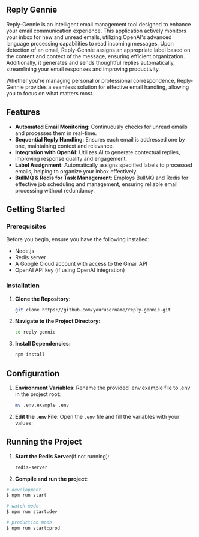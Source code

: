 ## Reply Gennie

Reply-Gennie is an intelligent email management tool designed to enhance your email communication experience. This application actively monitors your inbox for new and unread emails, utilizing OpenAI's advanced language processing capabilities to read incoming messages. Upon detection of an email, Reply-Gennie assigns an appropriate label based on the content and context of the message, ensuring efficient organization. Additionally, it generates and sends thoughtful replies automatically, streamlining your email responses and improving productivity.

Whether you're managing personal or professional correspondence, Reply-Gennie provides a seamless solution for effective email handling, allowing you to focus on what matters most.

## Features

- **Automated Email Monitoring**: Continuously checks for unread emails and processes them in real-time.
- **Sequential Reply Handling**: Ensures each email is addressed one by one, maintaining context and relevance.
- **Integration with OpenAI**: Utilizes AI to generate contextual replies, improving response quality and engagement.
- **Label Assignment**: Automatically assigns specified labels to processed emails, helping to organize your inbox effectively.
- **BullMQ & Redis for Task Management**: Employs BullMQ and Redis for effective job scheduling and management, ensuring reliable email processing without redundancy.

## Getting Started

### Prerequisites

Before you begin, ensure you have the following installed:

- Node.js
- Redis server
- A Google Cloud account with access to the Gmail API
- OpenAI API key (if using OpenAI integration)

### Installation

1. **Clone the Repository**:

   ```bash
   git clone https://github.com/yourusername/reply-gennie.git
   ```

2. **Navigate to the Project Directory:**

    ```bash
    cd reply-gennie
    ```

3. **Install Dependencies:**

    ```bash
    npm install
    ```


## Configuration

1. **Environment Variables**: Rename the provided .env.example file to .env in the project root:

    ```bash
    mv .env.example .env
    ```

2. **Edit the `.env` File**: Open the `.env` file and fill the variables with your values:


## Running the Project

1. **Start the Redis Server**(if not running):

    ```bash
    redis-server
    ```

2. **Compile and run the project**:

```bash
# development
$ npm run start

# watch mode
$ npm run start:dev

# production mode
$ npm run start:prod
```
